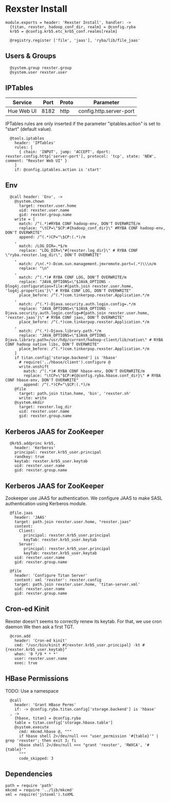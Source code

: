 
# Rexster Install

    module.exports = header: 'Rexster Install', handler: ->
      {titan, rexster, hadoop_conf_dir, realm} = @config.ryba
      krb5 = @config.krb5.etc_krb5_conf.realms[realm]

      @registry.register ['file', 'jaas'], 'ryba/lib/file_jaas'

## Users & Groups

      @system.group rexster.group
      @system.user rexster.user

## IPTables

| Service    | Port  | Proto | Parameter                  |
|------------|-------|-------|----------------------------|
| Hue Web UI | 8182  | http  | config.http.server-port    |

IPTables rules are only inserted if the parameter "iptables.action" is set to
"start" (default value).

      @tools.iptables
        header: 'IPTables'
        rules: [
          { chain: 'INPUT', jump: 'ACCEPT', dport: rexster.config.http['server-port'], protocol: 'tcp', state: 'NEW', comment: "Rexster Web UI" }
        ]
        if: @config.iptables.action is 'start'

## Env

      @call header: 'Env', ->
        @system.chown
          target: rexster.user.home
          uid: rexster.user.name
          gid: rexster.group.name
        write = [
          match: /^(.*)#RYBA CONF hadoop-env, DON'T OVERWRITE/m
          replace: "\tCP=\"$CP:#{hadoop_conf_dir}\" #RYBA CONF hadoop-env, DON'T OVERWRITE"
          append: /^(.*)CP="\$CP:(.*)/m
        ,
          match: /LOG_DIR=.*$/m
          replace: "LOG_DIR=\"#{rexster.log_dir}\" # RYBA CONF \"ryba.rexster.log_dir\", DON'T OVERWRITE"
        ,
          match: /\n(.*)-Dcom.sun.management.jmxremote.port=(.*)\\\n/m
          replace: "\n"
        ,
          match: /^(.*)# RYBA CONF LOG, DON'T OVERWRITE/m
          replace: "JAVA_OPTIONS=\"$JAVA_OPTIONS -Dlog4j.configuration=file:#{path.join rexster.user.home, 'log4j.properties'}\" # RYBA CONF LOG, DON'T OVERWRITE"
          place_before: /^(.*)com.tinkerpop.rexster.Application.*/m
        ,
          match: /^(.*)-Djava.security.auth.login.config=.*/m
          replace: "JAVA_OPTIONS=\"$JAVA_OPTIONS -Djava.security.auth.login.config=#{path.join rexster.user.home, 'rexster.jaas'}\" # RYBA CONF jaas, DON'T OVERWRITE"
          place_before: /^(.*)com.tinkerpop.rexster.Application.*/m
        ,
          match: /^(.*)-Djava.library.path.*/m
          replace: "JAVA_OPTIONS=\"$JAVA_OPTIONS -Djava.library.path=/usr/hdp/current/hadoop-client/lib/native\" # RYBA CONF hadoop native libs, DON'T OVERWRITE"
          place_before: /^(.*)com.tinkerpop.rexster.Application.*/m
        ]
        if titan.config['storage.backend'] is 'hbase'
          # require('../hbase/client').configure @
          write.unshift
            match: /^(.*)# RYBA CONF hbase-env, DON'T OVERWRITE/m
            replace: "\tCP=\"$CP:#{@config.ryba.hbase.conf_dir}\" # RYBA CONF hbase-env, DON'T OVERWRITE"
            append: /^(.*)CP="\$CP:(.*)/m
        @file
          target: path.join titan.home, 'bin', 'rexster.sh'
          write: write
        @system.mkdir
          target: rexster.log_dir
          uid: rexster.user.name
          gid: rexster.group.name

## Kerberos JAAS for ZooKeeper

      @krb5.addprinc krb5,
        header: 'Kerberos'
        principal: rexster.krb5_user.principal
        randkey: true
        keytab: rexster.krb5_user.keytab
        uid: rexster.user.name
        gid: rexster.group.name

## Kerberos JAAS for ZooKeeper

Zookeeper use JAAS for authentication. We configure JAAS to make SASL authentication using Kerberos module.

      @file.jaas
        header: 'JAAS'
        target: path.join rexster.user.home, "rexster.jaas"
        content:
          Client:
            principal: rexster.krb5_user.principal
            keyTab: rexster.krb5_user.keytab
          Server:
            principal: rexster.krb5_user.principal
            keyTab: rexster.krb5_user.keytab
        uid: rexster.user.name
        gid: rexster.group.name

      @file
        header: 'Configure Titan Server'
        content: xml 'rexster': rexster.config
        target: path.join rexster.user.home, 'titan-server.xml'
        uid: rexster.user.name
        gid: rexster.group.name

## Cron-ed Kinit

Rexster doesn't seems to correctly renew its keytab. For that, we use cron daemon
We then ask a first TGT.

      @cron.add
        header: 'Cron-ed kinit'
        cmd: "/usr/bin/kinit #{rexster.krb5_user.principal} -kt #{rexster.krb5_user.keytab}"
        when: '0 */9 * * *'
        user: rexster.user.name
        exec: true

## HBase Permissions

TODO: Use a namespace

      @call
        header: 'Grant HBase Perms'
        if: -> @config.ryba.titan.config['storage.backend'] is 'hbase'
      , ->
        {hbase, titan} = @config.ryba
        table = titan.config['storage.hbase.table']
        @system.execute
          cmd: mkcmd.hbase @, """
          if hbase shell 2>/dev/null <<< "user_permission '#{table}'" | grep 'rexster'; then exit 3; fi
          hbase shell 2>/dev/null <<< "grant 'rexster', 'RWXCA', '#{table}'"
          """
          code_skipped: 3

## Dependencies

    path = require 'path'
    mkcmd = require '../lib/mkcmd'
    xml = require('jstoxml').toXML
